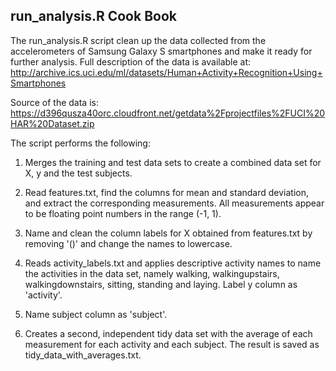 ## run_analysis.R Cook Book

The run_analysis.R script clean up the data collected from the accelerometers of Samsung Galaxy S smartphones and make it ready for further analysis. Full description of the data is available at: http://archive.ics.uci.edu/ml/datasets/Human+Activity+Recognition+Using+Smartphones

Source of the data is: https://d396qusza40orc.cloudfront.net/getdata%2Fprojectfiles%2FUCI%20HAR%20Dataset.zip

The script performs the following:

1) Merges the training and test data sets to create a combined data set for X, y and the test subjects.

2) Read features.txt, find the columns for mean and standard deviation, and extract the corresponding measurements. All measurements appear to be floating point numbers in the range (-1, 1).

3) Name and clean the column labels for X obtained from features.txt by removing '()' and change the names to lowercase.

4) Reads activity_labels.txt and applies descriptive activity names to name the activities in the data set, namely walking, walkingupstairs, walkingdownstairs, sitting, standing and laying. Label y column as 'activity'.

5) Name subject column as 'subject'.

6) Creates a second, independent tidy data set with the average of each measurement for each activity and each subject. The result is saved as tidy_data_with_averages.txt.